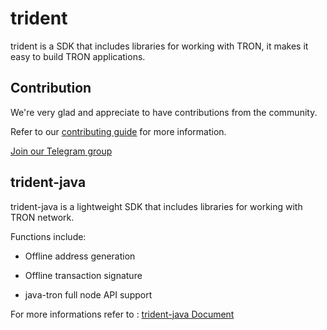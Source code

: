 # trident

trident is a SDK that includes libraries for working with TRON, it makes it easy to build TRON applications.

## Contribution

We're very glad and appreciate to have contributions from the community. 

Refer to our [contributing guide](./CONTRIBUTING.md) for more information.

[Join our Telegram group](https://t.me/TronOfficialDevelopersGroupEn)

## trident-java

trident-java is a lightweight SDK that includes libraries for working with TRON network.

Functions include:

- Offline address generation

- Offline transaction signature 

- java-tron full node API support

For more informations refer to : [trident-java Document](https://developers.tron.network/docs/trident-java)
